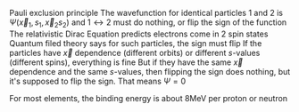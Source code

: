 Pauli exclusion principle
	The wavefunction for identical particles 1 and 2 is $\Psi(\vec{x}_1,s_1,\vec{x}_2s_2)$ and $1 \leftrightarrow 2$ must do nothing, or flip the sign of the function
	The relativistic Dirac Equation predicts electrons come in 2 spin states
	Quantum filed theory says for such particles, the sign must flip
	If the particles have $\vec{x}$ dependence (different orbits) or different $s$-values (different spins), everything is fine
		But if they have the same $\vec{x}$ dependence and the same $s$-values, then flipping the sign does nothing, but it's supposed to flip the sign. 
			That means $\Psi = 0$

For most elements, the binding energy is about 8MeV per proton or neutron

